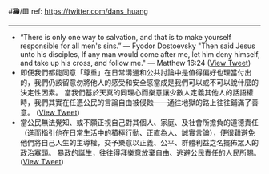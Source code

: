 #🗃/🟥 
ref: 
https://twitter.com/dans_huang

---

- “There is only one way to salvation, and that is to make yourself responsible for all men's sins.”
  ― Fyodor Dostoevsky
  "Then said Jesus unto his disciples, If any man would come after me, let him deny himself, and take up his cross, and follow me."
  ― Matthew 16:24 ([View Tweet](https://twitter.com/dans_huang/status/1561968860068454402))
- 即便我們都能同意「尊重」在日常溝通和公共討論中是值得偏好也理當付出的，我們仍該留意勿將他人的感受和安全感當成是我們可以或不可以說什麼的決定性因素。
  當我們基於天真的同理心而樂意讓少數人定義其他人的話語權時，我們其實在任憑公民的言論自由被侵蝕——通往地獄的路上往往鋪滿了善意。 ([View Tweet](https://twitter.com/dans_huang/status/1562120455565127681))
- 當公民無法覺知、或不願正視自己對其個人、家庭、及社會所擔負的道德責任（進而指引他在日常生活中的積極行動、正直為人、誠實言論），便很難避免他們將自己人生的主導權，交予樂意以正義、公平、群體利益之名擺佈眾人的政治寡頭。
  暴政的誕生，往往得拜樂意放棄自由、逃避公民責任的人民所賜。 ([View Tweet](https://twitter.com/dans_huang/status/1594360285564784641))
